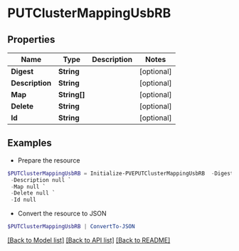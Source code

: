 # PUTClusterMappingUsbRB
## Properties

Name | Type | Description | Notes
------------ | ------------- | ------------- | -------------
**Digest** | **String** |  | [optional] 
**Description** | **String** |  | [optional] 
**Map** | **String[]** |  | [optional] 
**Delete** | **String** |  | [optional] 
**Id** | **String** |  | [optional] 

## Examples

- Prepare the resource
```powershell
$PUTClusterMappingUsbRB = Initialize-PVEPUTClusterMappingUsbRB  -Digest null `
 -Description null `
 -Map null `
 -Delete null `
 -Id null
```

- Convert the resource to JSON
```powershell
$PUTClusterMappingUsbRB | ConvertTo-JSON
```

[[Back to Model list]](../README.md#documentation-for-models) [[Back to API list]](../README.md#documentation-for-api-endpoints) [[Back to README]](../README.md)

